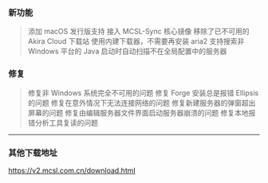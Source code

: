 <!-- > [!IMPORTANT]  
> 这是一个测试版，仅可在[QQ群 · MCSL2·官方交流群](https://v2.mcsl.com.cn/links/mcsl2-qq-group.html)中下载，并且需要申请内测权限。  
> 您可前往[该页面](https://v2.mcsl.com.cn/join-preview.html)申请内测权限。   -->
### 新功能

> 添加 macOS 发行版支持
> 接入 MCSL-Sync 核心镜像
> 移除了已不可用的 Akira Cloud 下载站
> 使用内建下载器，不需要再安装 aria2
> 支持搜索非 Windows 平台的 Java
> 启动时自动扫描不在全局配置中的服务器
<!-- > 添加 NeoForge 深度支持
> 添加基岩版服务器支持
> CrashMC 在线报错分析功能
> 计划任务功能
> 服务器自启功能
> 下载 Java 功能
 -->

### 修复

> 修复非 Windows 系统完全不可用的问题
> 修复 Forge 安装总是报错 Ellipsis 的问题
> 修复在意外情况下无法连接网络的问题
> 修复新建服务器的弹窗超出屏幕的问题
> 修复由编辑服务器文件界面启动服务器崩溃的问题
> 修复本地报错分析工具复读的问题

___

### 其他下载地址

<https://v2.mcsl.com.cn/download.html>
